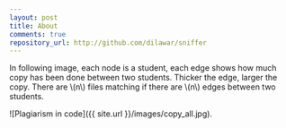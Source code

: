 ```yaml
---
layout: post
title: About
comments: true
repository_url: http://github.com/dilawar/sniffer
---
```


In following image, each node is a student, each edge shows how much copy has
been done between two students. Thicker the edge, larger the copy. There are \\(n\\)
files matching if there are \\(n\\) edges between two students. 

![Plagiarism in code]({{ site.url }}/images/copy_all.jpg).

